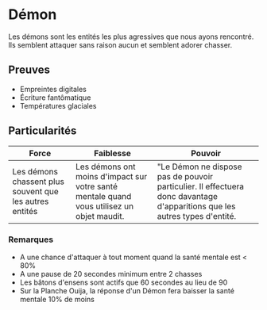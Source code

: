 # Démon

Les démons sont les entités les plus agressives que nous ayons rencontré. Ils semblent attaquer sans raison aucun et semblent adorer chasser.

## Preuves

- Empreintes digitales
- Écriture fantômatique
- Températures glaciales

## Particularités

| Force | Faiblesse | Pouvoir |
| -------------- | --------------------- | --------------------- |
| Les démons chassent plus souvent que les autres entités | Les démons ont moins d'impact sur votre santé mentale quand vous utilisez un objet maudit. | "Le Démon ne dispose pas de pouvoir particulier. Il effectuera donc davantage d'apparitions que les autres types d'entité. |

### Remarques

- A une chance d'attaquer à tout moment quand la santé mentale est < 80%
- A une pause de 20 secondes minimum entre 2 chasses
- Les bâtons d'ensens sont actifs que 60 secondes au lieu de 90
- Sur la Planche Ouija, la réponse d'un Démon fera baisser la santé mentale 10% de moins